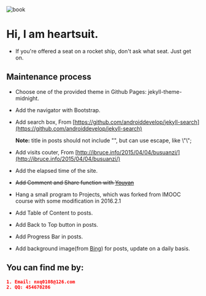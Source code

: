 ![book](https://github.com/heartsuit/heartsuit.github.io/raw/master/pictures/book.jpg)

# Hi, I am heartsuit.
- If you're offered a seat on a rocket ship, don't ask what seat. Just get on.

## Maintenance process
- Choose one of the provided theme in Github Pages: jekyll-theme-midnight.
- Add the navigator with Bootstrap.
- Add search box, From [https://github.com/androiddevelop/jekyll-search](https://github.com/androiddevelop/jekyll-search)

	**Note:** title in posts should not include "", but can use escape, like \\"\\";
- Add visits couter, From [http://ibruce.info/2015/04/04/busuanzi/](http://ibruce.info/2015/04/04/busuanzi/)
- Add the elapsed time of the site.
- ~~Add Comment and Share function with [Youyan](http://www.uyan.cc/)~~
- Hang a small program to Projects, which was forked from IMOOC course with some modification in 2016.2.1
- Add Table of Content to posts.
- Add Back to Top button in posts.
- Add Progress Bar in posts.
- Add background image(from [Bing](https://www.bing.com/)) for posts, update on a daily basis.

## You can find me by: 
``` json
1. Email: nxq0108@126.com
2. QQ: 454670286
```